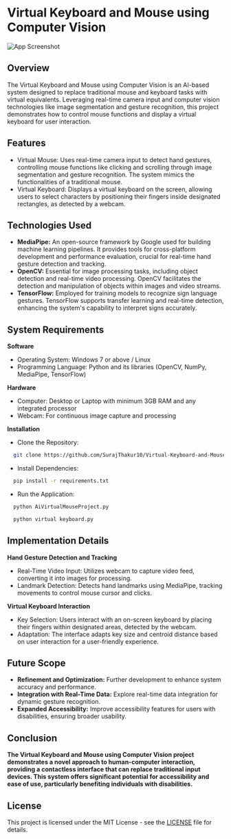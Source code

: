 
# Virtual Keyboard and Mouse using Computer Vision


![App Screenshot](https://miro.medium.com/v2/resize:fit:1100/format:webp/1*-wc57H4KMXJXZpeze0eVSQ.gif)

## Overview

The Virtual Keyboard and Mouse using Computer Vision is an AI-based system designed to replace traditional mouse and keyboard tasks with virtual equivalents. Leveraging real-time camera input and computer vision technologies like image segmentation and gesture recognition, this project demonstrates how to control mouse functions and display a virtual keyboard for user interaction.


## Features

- Virtual Mouse: Uses real-time camera input to detect hand gestures, controlling mouse functions like clicking and scrolling through image segmentation and gesture recognition. The system mimics the functionalities of a traditional mouse.
- Virtual Keyboard: Displays a virtual keyboard on the screen, allowing users to select characters by positioning their fingers inside designated rectangles, as detected by a webcam.


## Technologies Used

- **MediaPipe:** An open-source framework by Google used for building machine learning pipelines. It provides tools for cross-platform development and performance evaluation, crucial for real-time hand gesture detection and tracking.
- **OpenCV:** Essential for image processing tasks, including object detection and real-time video processing. OpenCV facilitates the detection and manipulation of objects within images and video streams.
- **TensorFlow:** Employed for training models to recognize sign language gestures. TensorFlow supports transfer learning and real-time detection, enhancing the system's capability to interpret signs accurately.


## System Requirements
**Software**
- Operating System: Windows 7 or above / Linux
- Programming Language: Python and its libraries (OpenCV, NumPy, MediaPipe, TensorFlow)

**Hardware**
- Computer: Desktop or Laptop with minimum 3GB RAM and any integrated processor
- Webcam: For continuous image capture and processing



**Installation**
- Clone the Repository:
```bash
  git clone https://github.com/SurajThakur10/Virtual-Keyboard-and-Mouse-using-Computer-Vision.git
```

- Install Dependencies:
```bash
  pip install -r requirements.txt
```

- Run the Application:
```bash
  python AiVirtualMouseProject.py
```

```bash
  python virtual keyboard.py
```

## Implementation Details
**Hand Gesture Detection and Tracking**

- Real-Time Video Input: Utilizes webcam to capture video feed, converting it into images for processing.
- Landmark Detection: Detects hand landmarks using MediaPipe, tracking movements to control mouse cursor and clicks.

**Virtual Keyboard Interaction**

- Key Selection: Users interact with an on-screen keyboard by placing their fingers within designated areas, detected by the webcam.
- Adaptation: The interface adapts key size and centroid distance based on user interaction for a user-friendly experience.

## Future Scope
- **Refinement and Optimization:** Further development to enhance system accuracy and performance.
- **Integration with Real-Time Data:** Explore real-time data integration for dynamic gesture recognition.
- **Expanded Accessibility:** Improve accessibility features for users with disabilities, ensuring broader usability.

## Conclusion

**The Virtual Keyboard and Mouse using Computer Vision project demonstrates a novel approach to human-computer interaction, providing a contactless interface that can replace traditional input devices. This system offers significant potential for accessibility and ease of use, particularly benefiting individuals with disabilities.**

## License

This project is licensed under the MIT License - see the [LICENSE](https://github.com/SurajThakur10/Virtual-Keyboard-and-Mouse-using-Computer-Vision/blob/master/LICENSE) file for details.



